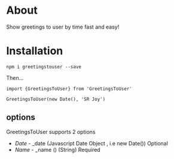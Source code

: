 # About

Show greetings to user by time fast and easy!

# Installation

`npm i greetingstouser --save`

Then...

```
import {GreetingsToUser} from 'GreetingsToUser'

GreetingsToUser(new Date(), 'SR Joy')

```

## options

GreetingsToUser supports 2 options

- _Date_ - \_date (Javascript Date Object , i.e new Date()) Optional
- _Name_ - \_name () (String) Required
